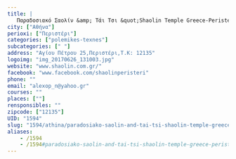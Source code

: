 ```yaml
---
title: |
   Παραδοσιακό Σαολίν &amp; Τάι Τσι &quot;Shaolin Temple Greece-Peristeri&quot;
city: ["Αθήνα"]
perioxi: ["Περιστέρι"]
categories: ["polemikes-texnes"]
subcategories: [" "]
address: "Αγίου Πέτρου 25,Περιστέρι,Τ.Κ: 12135"
logoimg: "img_20170626_131003.jpg"
website: "www.shaolin.com.gr/"
facebook: "www.facebook.com/shaolinperisteri"
phone: ""
email: "alexop_n@yahoo.gr"
courses: ""
places: [""]
rensponsibles: ""
zipcode: ["12135"]
UID: "1594"
slug: "1594/athina/paradosiako-saolin-and-tai-tsi-shaolin-temple-greece-peristeri"
aliases:
    - /1594
    - /1594#paradosiako-saolin-and-tai-tsi-shaolin-temple-greece-peristeri
---
```


